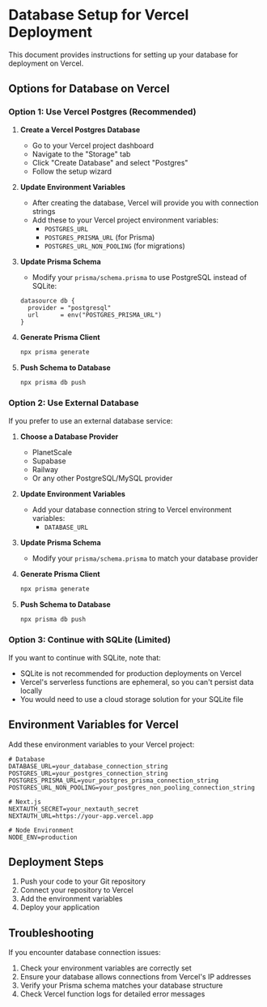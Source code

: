 # Database Setup for Vercel Deployment

This document provides instructions for setting up your database for deployment on Vercel.

## Options for Database on Vercel

### Option 1: Use Vercel Postgres (Recommended)

1. **Create a Vercel Postgres Database**
   - Go to your Vercel project dashboard
   - Navigate to the "Storage" tab
   - Click "Create Database" and select "Postgres"
   - Follow the setup wizard

2. **Update Environment Variables**
   - After creating the database, Vercel will provide you with connection strings
   - Add these to your Vercel project environment variables:
     - `POSTGRES_URL`
     - `POSTGRES_PRISMA_URL` (for Prisma)
     - `POSTGRES_URL_NON_POOLING` (for migrations)

3. **Update Prisma Schema**
   - Modify your `prisma/schema.prisma` to use PostgreSQL instead of SQLite:
   ```prisma
   datasource db {
     provider = "postgresql"
     url      = env("POSTGRES_PRISMA_URL")
   }
   ```

4. **Generate Prisma Client**
   ```bash
   npx prisma generate
   ```

5. **Push Schema to Database**
   ```bash
   npx prisma db push
   ```

### Option 2: Use External Database

If you prefer to use an external database service:

1. **Choose a Database Provider**
   - PlanetScale
   - Supabase
   - Railway
   - Or any other PostgreSQL/MySQL provider

2. **Update Environment Variables**
   - Add your database connection string to Vercel environment variables:
     - `DATABASE_URL`

3. **Update Prisma Schema**
   - Modify your `prisma/schema.prisma` to match your database provider

4. **Generate Prisma Client**
   ```bash
   npx prisma generate
   ```

5. **Push Schema to Database**
   ```bash
   npx prisma db push
   ```

### Option 3: Continue with SQLite (Limited)

If you want to continue with SQLite, note that:

- SQLite is not recommended for production deployments on Vercel
- Vercel's serverless functions are ephemeral, so you can't persist data locally
- You would need to use a cloud storage solution for your SQLite file

## Environment Variables for Vercel

Add these environment variables to your Vercel project:

```
# Database
DATABASE_URL=your_database_connection_string
POSTGRES_URL=your_postgres_connection_string
POSTGRES_PRISMA_URL=your_postgres_prisma_connection_string
POSTGRES_URL_NON_POOLING=your_postgres_non_pooling_connection_string

# Next.js
NEXTAUTH_SECRET=your_nextauth_secret
NEXTAUTH_URL=https://your-app.vercel.app

# Node Environment
NODE_ENV=production
```

## Deployment Steps

1. Push your code to your Git repository
2. Connect your repository to Vercel
3. Add the environment variables
4. Deploy your application

## Troubleshooting

If you encounter database connection issues:

1. Check your environment variables are correctly set
2. Ensure your database allows connections from Vercel's IP addresses
3. Verify your Prisma schema matches your database structure
4. Check Vercel function logs for detailed error messages